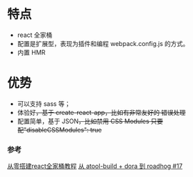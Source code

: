 # 特点
* react 全家桶
* 配置是扩展型，表现为插件和编程 webpack.config.js 的方式。
* 内置 HMR

# 优势
* 可以支持 sass 等；
* 体验好<del>，基于 create-react-app，比如有非常友好的 错误处理</del>
* 配置简单，基于 JSON<del>，比如禁用 CSS Modules 只要配"disableCSSModules": true</del>

### 参考
[从零搭建react全家桶教程](https://github.com/brickspert/blog/issues/1)
[从 atool-build + dora 到 roadhog #17](https://github.com/sorrycc/blog/issues/17)